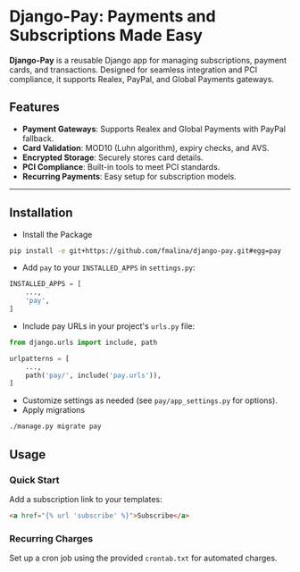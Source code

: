 # Django-Pay: Payments and Subscriptions Made Easy

**Django-Pay** is a reusable Django app for managing subscriptions, payment cards, and transactions. Designed for seamless integration and PCI compliance, it supports Realex, PayPal, and Global Payments gateways.

## Features

- **Payment Gateways**: Supports Realex and Global Payments with PayPal fallback.
- **Card Validation**: MOD10 (Luhn algorithm), expiry checks, and AVS.
- **Encrypted Storage**: Securely stores card details.
- **PCI Compliance**: Built-in tools to meet PCI standards.
- **Recurring Payments**: Easy setup for subscription models.

---

## Installation

- Install the Package
```bash
pip install -e git+https://github.com/fmalina/django-pay.git#egg=pay
```
- Add `pay` to your `INSTALLED_APPS` in `settings.py`:
```python
INSTALLED_APPS = [
    ...,
    'pay',
]
```
- Include pay URLs in your project's `urls.py` file:
```python
from django.urls import include, path

urlpatterns = [
    ...,
    path('pay/', include('pay.urls')),
]
```
- Customize settings as needed (see `pay/app_settings.py` for options).
- Apply migrations
```bash
./manage.py migrate pay
```

## Usage
### Quick Start
Add a subscription link to your templates:
```html
<a href="{% url 'subscribe' %}">Subscribe</a>
```

### Recurring Charges
Set up a cron job using the provided `crontab.txt` for automated charges.
